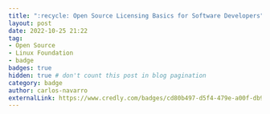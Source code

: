 ```yaml
---
title: ":recycle: Open Source Licensing Basics for Software Developers"
layout: post
date: 2022-10-25 21:22
tag:
- Open Source
- Linux Foundation
- badge
badges: true
hidden: true # don't count this post in blog pagination
category: badge
author: carlos-navarro
externalLink: https://www.credly.com/badges/cd80b497-d5f4-479e-a00f-db990c13bff0
---
```

